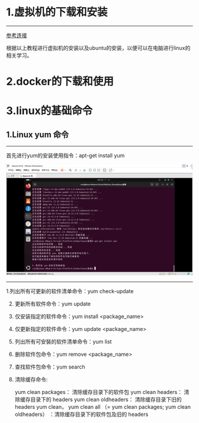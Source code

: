 # 1.虚拟机的下载和安装
---
[参考连接](https://blog.csdn.net/qq_42417071/article/details/136327674)

根据以上教程进行虚拟机的安装以及ubuntu的安装，以便可以在电脑进行linux的相关学习。

# 2.docker的下载和使用

# 3.linux的基础命令

## 1.Linux yum 命令

---

首先进行yum的安装使用指令：apt-get install yum

![yum的安装](/image/1.jpg)

---
   1.列出所有可更新的软件清单命令：yum check-update

   2. 更新所有软件命令：yum update

   3. 仅安装指定的软件命令：yum install <package_name>

   4. 仅更新指定的软件命令：yum update <package_name>

   5. 列出所有可安裝的软件清单命令：yum list

   6. 删除软件包命令：yum remove <package_name>

   7. 查找软件包命令：yum search <keyword>

   8. 清除缓存命令:

        yum clean packages： 清除缓存目录下的软件包
        yum clean headers： 清除缓存目录下的 headers
        yum clean oldheaders： 清除缓存目录下旧的 headers
        yum clean， yum clean all （= yum clean packages; yum clean oldheaders） ：清除缓存目录下的软件包及旧的 headers